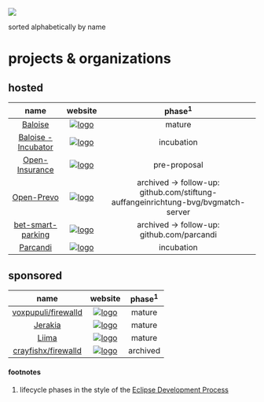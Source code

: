 ![](https://upload.wikimedia.org/wikipedia/commons/thumb/8/83/Icon_DINA_Schwerpunkte_Parldigi_05_Open_Content_Farbig.svg/200px-Icon_DINA_Schwerpunkte_Parldigi_05_Open_Content_Farbig.svg.png)

sorted alphabetically by name

# projects & organizations

## hosted

| name | website | phase<sup>1</sup> |
|:-------------:|:---------:|:-----:|
| [Baloise](https://github.com/baloise) | [![logo](https://baloise.github.io/baloise-bootstrap/assets/img/baloise-group-logo-blue.svg)](https://github.com/baloise) | mature |
| [Baloise - Incubator](https://github.com/baloise-incubator) | [![logo](https://baloise.github.io/baloise-bootstrap/assets/img/baloise-group-logo-blue.svg)](https://github.com/baloise-incubator) | incubation |
| [Open-Insurance](https://github.com/open-insurance) | [![logo](https://avatars2.githubusercontent.com/u/40058038?s=200&v=4)](https://open-insurance.org) | pre-proposal |
| [Open-Prevo](https://github.com/open-prevo) | [![logo](https://rawgit.com/open-prevo/openprevo/master/doc/assets/img/logo.svg)](https://open-prevo.github.io) | archived → follow-up: github.com/stiftung-auffangeinrichtung-bvg/bvgmatch-server |
| [bet-smart-parking](https://github.com/bet-smart-parking) | [![logo](https://avatars1.githubusercontent.com/u/62103816?s=200&v=4)](https://parcandi.ch) | archived → follow-up: github.com/parcandi |
| [Parcandi](https://github.com/parcandi) | [![logo](https://avatars.githubusercontent.com/u/71498545?s=200&v=4)](https://parcandi.ch) | incubation  |

## sponsored

| name | website | phase<sup>1</sup> |
|:-------------:|:---------:|:-----:|
| [voxpupuli/firewalld](https://github.com/voxpupuli/puppet-firewalld) | [![logo](https://upload.wikimedia.org/wikipedia/commons/thumb/b/be/Puppet_Logo.svg/320px-Puppet_Logo.svg.png)](https://forge.puppet.com/puppet/firewalld) | mature |
| [Jerakia](https://github.com/jerakia/jerakia) | [![logo](https://avatars.githubusercontent.com/u/43881510?s=200&v=4)](http://jerakia.io/) | mature |
| [Liima](https://github.com/liimaorg) | [![logo](https://rawgit.com/liimaorg/brand/master/logos/Logo%20Liima%20RGB.svg)](http://www.liima.org) | mature |
| [crayfishx/firewalld](https://github.com/crayfishx/puppet-firewalld) | [![logo](https://upload.wikimedia.org/wikipedia/commons/thumb/b/be/Puppet_Logo.svg/320px-Puppet_Logo.svg.png)](https://forge.puppet.com/crayfishx/firewalld) | archived |

#### footnotes

1. lifecycle phases in the style of the [Eclipse Development Process](https://www.eclipse.org/projects/dev_process/#6_2_Project_Lifecycle)
